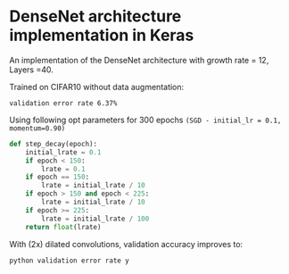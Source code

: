 # DenseNet architecture implementation in Keras

An implementation of the DenseNet architecture with growth rate = 12, Layers =40.

Trained on CIFAR10 without data augmentation:

```validation error rate 6.37%```

Using following opt parameters for 300 epochs ```(SGD - initial_lr = 0.1, momentum=0.90)```

~~~~python
def step_decay(epoch):
    initial_lrate = 0.1
    if epoch < 150: 
        lrate = 0.1
    if epoch == 150:
        lrate = initial_lrate / 10
    if epoch > 150 and epoch < 225:
        lrate = initial_lrate / 10 
    if epoch >= 225:
        lrate = initial_lrate / 100
    return float(lrate)
~~~~

With (2x) dilated convolutions, validation accuracy improves to:

```python validation error rate y```
